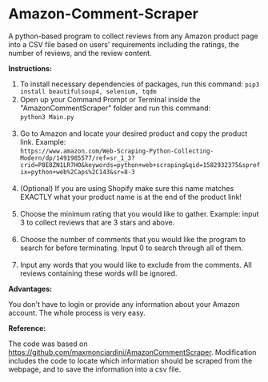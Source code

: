 # Amazon-Comment-Scraper

A python-based program to collect reviews from any Amazon product page into a CSV file based on users' requirements including the ratings, the number of reviews, and the review content.

**Instructions:**

1. To install necessary dependencies of packages, run this command:
```pip3 install beautifulsoup4, selenium, tqdm```
2. Open up your Command Prompt or Terminal inside the "AmazonCommentScraper" folder and run this command:</br>
```python3 Main.py```<br><br>
3. Go to Amazon and locate your desired product and copy the product link. Example:</br>
```https://www.amazon.com/Web-Scraping-Python-Collecting-Modern/dp/1491985577/ref=sr_1_3?crid=P8E8ZN1LR7HO&keywords=python+web+scraping&qid=1582932375&sprefix=python+web%2Caps%2C143&sr=8-3```<br><br>
4. (Optional) If you are using Shopify make sure this name matches EXACTLY what your product name is at the end of the product link! <br><br>
5. Choose the minimum rating that you would like to gather. Example: input 3 to collect reviews that are 3 stars and above.<br><br>
6. Choose the number of comments that you would like the program to search for before terminating. Input 0 to search through all of them. <br><br>
7. Input any words that you would like to exclude from the comments. All reviews containing these words will be ignored.

**Advantages:**

You don't have to login or provide any information about your Amazon account. The whole process is very easy.

**Reference:**

The code was based on https://github.com/maxmonciardini/AmazonCommentScraper. Modification includes the code to locate which information should be scraped from the webpage, and to save the information into a csv file.

